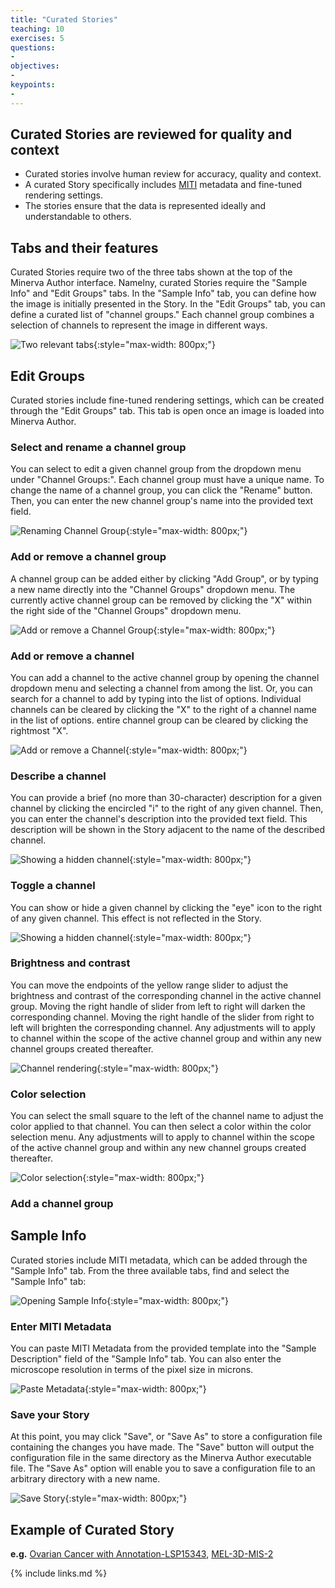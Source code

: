 ```yaml
---
title: "Curated Stories"
teaching: 10
exercises: 5
questions:
- 
objectives:
- 
keypoints:
- 
---
```


## **Curated** Stories are reviewed for quality and context

* Curated stories involve human review for accuracy, quality and context.
* A curated Story specifically includes [MITI](https://www.tissue-atlas.org/curriculum#miti-minimum-information-about-tissue-imaging) metadata and fine-tuned rendering settings.
* The stories ensure that the data is represented ideally and understandable to others.

## Tabs and their features

Curated Stories require two of the three tabs shown at the top of the Minerva Author interface. Namelny, curated Stories require the "Sample Info" and "Edit Groups" tabs. In the "Sample Info" tab, you can define how the image is initially presented in the Story. In the "Edit Groups" tab, you can define a curated list of "channel groups." Each channel group combines a selection of channels to represent the image in different ways.

![Two relevant tabs](../fig/screenshot-tabs.jpg){:style="max-width: 800px;"}

## Edit Groups

Curated stories include fine-tuned rendering settings, which can be created through the "Edit Groups" tab. This tab is open once an image is loaded into Minerva Author.

### Select and rename a channel group

You can select to edit a given channel group from the dropdown menu under "Channel Groups:". Each channel group must have a unique name. To change the name of a channel group, you can click the "Rename" button. Then, you can enter the new channel group's name into the provided text field.

![Renaming Channel Group](../fig/screenshot-rename-group.jpg){:style="max-width: 800px;"}

### Add or remove a channel group

A channel group can be added either by clicking "Add Group", or by typing a new name directly into the "Channel Groups" dropdown menu. The currently active channel group can be removed by clicking the "X" within the right side of the "Channel Groups" dropdown menu.

![Add or remove a Channel Group](../fig/screenshot-add-remove-group.jpg){:style="max-width: 800px;"}

### Add or remove a channel

You can add a channel to the active channel group by opening the channel dropdown menu and selecting a channel from among the list. Or, you can search for a channel to add by typing into the list of options. Individual channels can be cleared by clicking the "X" to the right of a channel name in the list of options. entire channel group can be cleared by clicking the rightmost "X".

![Add or remove a Channel](../fig/screenshot-add-remove-channel.jpg){:style="max-width: 800px;"}

### Describe a channel

You can provide a brief (no more than 30-character) description for a given channel by clicking the encircled "i" to the right of any given channel. Then, you can enter the channel's description into the provided text field. This description will be shown in the Story adjacent to the name of the described channel.

![Showing a hidden channel](../fig/screenshot-show-channel.jpg){:style="max-width: 800px;"}


### Toggle a channel

You can show or hide a given channel by clicking the "eye" icon to the right of any given channel. This effect is not reflected in the Story.

![Showing a hidden channel](../fig/screenshot-show-channel.jpg){:style="max-width: 800px;"}

### Brightness and contrast

You can move the endpoints of the yellow range slider to adjust the brightness and contrast of the corresponding channel in the active channel group. Moving the right handle of slider from left to right will darken the corresponding channel. Moving the right handle of the slider from right to left will brighten the corresponding channel. Any adjustments will to apply to channel within the scope of the active channel group and within any new channel groups created thereafter.

![Channel rendering](../fig/screenshot-channel-rendering.jpg){:style="max-width: 800px;"}

### Color selection

You can select the small square to the left of the channel name to adjust the color applied to that channel. You can then select a color within the color selection menu. Any adjustments will to apply to channel within the scope of the active channel group and within any new channel groups created thereafter.

![Color selection](../fig/screenshot-recolor-channel.jpg){:style="max-width: 800px;"}

### Add a channel group

## Sample Info

Curated stories include MITI metadata, which can be added through the "Sample Info" tab. From the three available tabs, find and select the "Sample Info" tab:

![Opening Sample Info](../fig/screenshot-sample-info.jpg){:style="max-width: 800px;"}


### Enter MITI Metadata

You can paste MITI Metadata from the provided template into the "Sample Description" field of the "Sample Info" tab. You can also enter the microscope resolution in terms of the pixel size in microns.

![Paste Metadata](../fig/screenshot-paste-metadata.jpg){:style="max-width: 800px;"}


### Save your Story

At this point, you may click "Save", or "Save As" to store a configuration file containing the changes you have made. The "Save" button will output the configuration file in the same directory as the Minerva Author executable file. The "Save As" option will enable you to save a configuration file to an arbitrary directory with a new name.

![Save Story](../fig/screenshot-save-story.jpg){:style="max-width: 800px;"}

## Example of Curated Story

**e.g.** [Ovarian Cancer with Annotation-LSP15343](https://www.cycif.org/data/gray-stic-1-mini/), [MEL-3D-MIS-2](https://www.cycif.org/data/mel-3d-mis-2/)

{% include links.md %}
